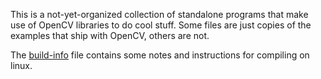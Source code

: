 This is a not-yet-organized collection of standalone programs that make use of OpenCV libraries to do cool stuff. Some files are just copies of the examples that ship with OpenCV, others are not.

The [build-info](build-info.md) file contains some notes and instructions for compiling on linux.